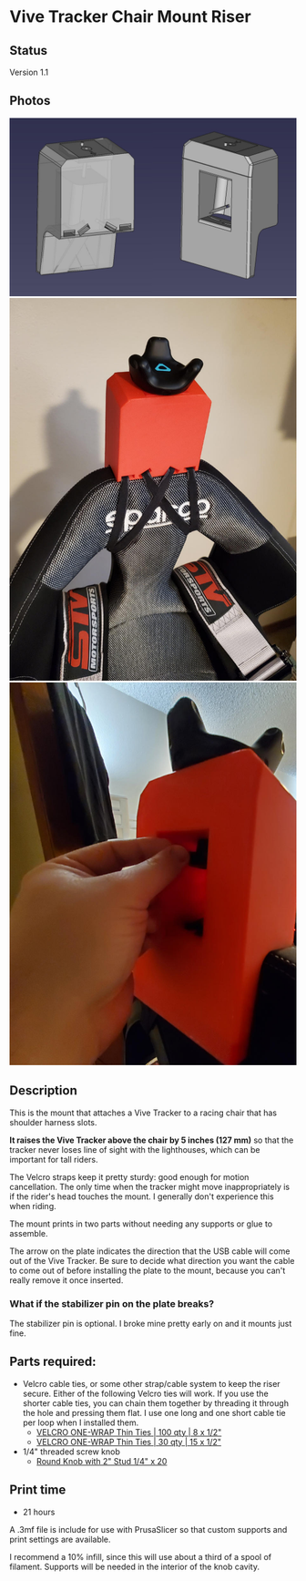 # Vive Tracker Chair Mount Riser

## Status

Version 1.1

## Photos

![](images/vive-tracker-riser-cad-01.jpg)
![](images/vive-tracker-riser-20200506_133158.jpg)
![](images/vive-tracker-riser-20200506_133254.jpg)

## Description

This is the mount that attaches a Vive Tracker to a racing chair that has shoulder harness slots.

**It raises the Vive Tracker above the chair by 5 inches (127 mm)** so that the tracker never loses line of sight with the lighthouses, which can be important for tall riders.

The Velcro straps keep it pretty sturdy: good enough for motion cancellation. The only time when the tracker might move inappropriately is if the rider's head touches the mount. I generally don't experience this when riding.

The mount prints in two parts without needing any supports or glue to assemble.

The arrow on the plate indicates the direction that the USB cable will come out of the Vive Tracker. Be sure to decide what direction you want the cable to come out of before installing the plate to the mount, because you can't really remove it once inserted.

### What if the stabilizer pin on the plate breaks?

The stabilizer pin is optional. I broke mine pretty early on and it mounts just fine.

## Parts required:

- Velcro cable ties, or some other strap/cable system to keep the riser secure. Either of the following Velcro ties will work. If you use the shorter cable ties, you can chain them together by threading it through the hole and pressing them flat. I use one long and one short cable tie per loop when I installed them.
  - [VELCRO ONE-WRAP Thin Ties | 100 qty | 8 x 1/2"](https://www.amazon.com/gp/product/B001E1Y5O6/)
  - [VELCRO ONE-WRAP Thin Ties | 30 qty | 15 x 1/2"](https://www.amazon.com/gp/product/B003WB6MYM/)
- 1/4" threaded screw knob
  - [Round Knob with 2" Stud 1/4" x 20](https://www.amazon.com/gp/product/B000UH18Q8/)

## Print time

- 21 hours

A .3mf file is include for use with PrusaSlicer so that custom supports and print settings are available.

I recommend a 10% infill, since this will use about a third of a spool of filament. Supports will be needed in the interior of the knob cavity.
